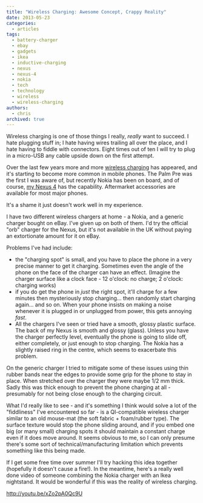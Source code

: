```yaml
---
title: "Wireless Charging: Awesome Concept, Crappy Reality"
date: 2013-05-23
categories:
  - articles
tags:
  - battery-charger
  - ebay
  - gadgets
  - ikea
  - inductive-charging
  - nexus
  - nexus-4
  - nokia
  - tech
  - technology
  - wireless
  - wireless-charging
authors:
  - chris
archived: true
---
```


Wireless charging is one of those things I really, _really_ want to succeed. I hate plugging stuff in; I hate having wires trailing all over the place, and I hate having to fiddle with connectors. Eight times out of ten I will try to plug in a micro-USB any cable upside down on the first attempt.

Over the last few years more and more [wireless charging](http://en.wikipedia.org/wiki/Inductive_charging "Inductive charging") has appeared, and it's starting to become more common in mobile phones. The Palm Pre was the first I was aware of, but recently Nokia has been on board, and of course, [my Nexus 4](/blog/a-long-rambling-post-on-switching-my-smartphone/ "A Long, Rambling, Post on Switching My Smartphone") has the capability. Aftermarket accessories are available for most major phones.

It's a shame it just doesn't work well in my experience.

I have two different wireless chargers at home - a Nokia, and a generic charger bought on eBay. I've given up on both of them. I'd try the official "orb" charger for the Nexus, but it's not available in the UK without paying an extortionate amount for it on eBay.

Problems I've had include:

- the "charging spot" is small, and you have to place the phone in a very precise manner to get it charging. Sometimes even the angle of the phone on the face of the charger can have an effect. (Imagine the charger surface like a clock face - 12 o'clock: no charge; 2 o'clock: charging works)
- if you do get the phone in _just_ the right spot, it'll charge for a few minutes then mysteriously stop charging... then randomly start charging again... and so on. When your phone insists on making a noise whenever it is plugged in or unplugged from power, this gets annoying _fast_.
- All the chargers I've seen or tried have a smooth, glossy plastic surface. The back of my Nexus is smooth and glossy (glass). Unless you have the charger perfectly level, eventually the phone is going to slide off, either completely, or just enough to stop charging. The Nokia has a slightly raised ring in the centre, which seems to exacerbate this problem.

On the generic charger I tried to mitigate some of these issues using thin rubber bands near the edges to provide some grip for the phone to stay in place. When stretched over the charger they were maybe 1/2 mm thick. Sadly this was thick enough to prevent the phone charging at all - presumably for not being close enough to the charging circuit.

What I'd really like to see - and it's something I think would solve a lot of the "fiddliness" I've encountered so far - is a QI-compatible wireless charger similar to an old mouse-mat (the soft fabric + foam/rubber type). The surface texture would stop the phone sliding around, and if you embed one big (or many small) charging spots it should maintain a constant charge even if it does move around. It seems obvious to me, so I can only presume there's some sort of technical/manufacturing limitation which prevents something like this being made.

If I get some free time over summer I'll try hacking this idea together (hopefully it doesn't cause a fire!). In the meantime, here's a really well done video of someone combining the Nokia charger with an Ikea nightstand. It would be wonderful if this was the reality of wireless charging.

http://youtu.be/xZo2pA0Qc9U
